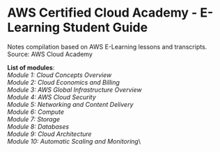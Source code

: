 # AWS Certified Cloud Academy - E-Learning Student Guide
Notes compilation based on AWS E-Learning lessons and transcripts. 
Source: AWS Cloud Academy



**List of modules**:  
*Module 1: Cloud Concepts Overview*\
*Module 2: Cloud Economics and Billing*\
*Module 3: AWS Global Infrastructure Overview*\
*Module 4: AWS Cloud Security*\
*Module 5: Networking and Content Delivery*\
*Module 6: Compute*\
*Module 7: Storage*\
*Module 8: Databases*\
*Module 9: Cloud Architecture*\
*Module 10: Automatic Scaling and Monitoring*\

